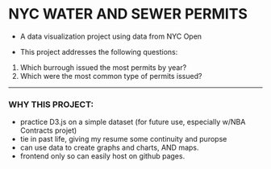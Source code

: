 # NYC WATER AND SEWER PERMITS 

- A data visualization project using data from NYC Open

- This project addresses the following questions:
1. Which burrough issued the most permits by year?
2. Which were the most common type of permits issued?

----------------------------------------------------------------------------------
### WHY THIS PROJECT:
- practice D3.js on a simple dataset (for future use, especially w/NBA Contracts projet)
- tie in past life, giving my resume some continuity and puropse
- can use data to create graphs and charts, AND maps. 
- frontend only so can easily host on github pages.